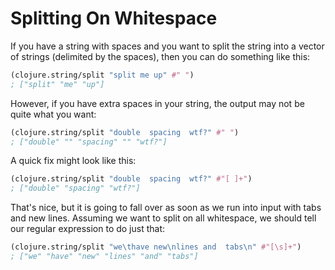 # Splitting On Whitespace

If you have a string with spaces and you want to split the string into a
vector of strings (delimited by the spaces), then you can do something like
this:

```clojure
(clojure.string/split "split me up" #" ")
; ["split" "me" "up"]
```

However, if you have extra spaces in your string, the output may not be quite
what you want:

```clojure
(clojure.string/split "double  spacing  wtf?" #" ")
; ["double" "" "spacing" "" "wtf?"]
```

A quick fix might look like this:

```clojure
(clojure.string/split "double  spacing  wtf?" #"[ ]+")
; ["double" "spacing" "wtf?"]
```

That's nice, but it is going to fall over as soon as we run into input with
tabs and new lines. Assuming we want to split on all whitespace, we should
tell our regular expression to do just that:

```clojure
(clojure.string/split "we\thave new\nlines and  tabs\n" #"[\s]+")
; ["we" "have" "new" "lines" "and" "tabs"]
```
